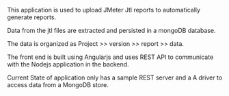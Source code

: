 This application is used to upload JMeter Jtl reports to automatically generate reports.

Data from the jtl files are extracted and persisted in a mongoDB database.

The data is organized as Project >> version >> report >> data.

The front end is built using Angularjs and uses REST API to communicate with the Nodejs application in the backend.

Current State of application only has a sample REST server and a A driver to access data from a MongoDB store.